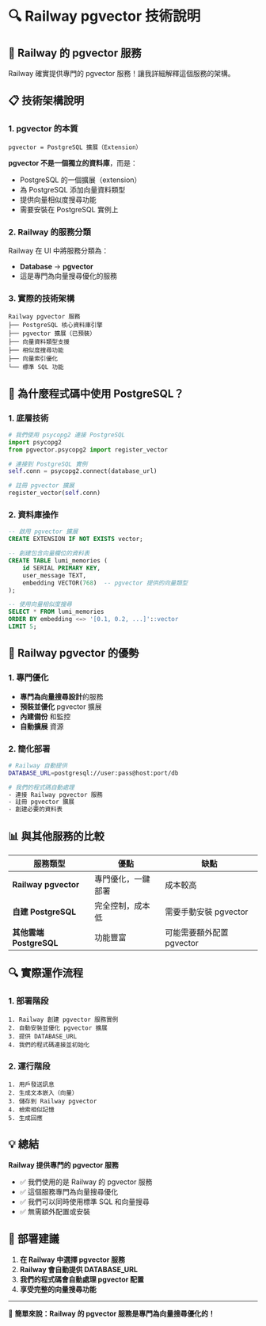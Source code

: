 # 🔍 Railway pgvector 技術說明

## 🤔 Railway 的 pgvector 服務

Railway 確實提供專門的 pgvector 服務！讓我詳細解釋這個服務的架構。

## 📋 技術架構說明

### 1. pgvector 的本質
```
pgvector = PostgreSQL 擴展（Extension）
```

**pgvector 不是一個獨立的資料庫**，而是：
- PostgreSQL 的一個擴展（extension）
- 為 PostgreSQL 添加向量資料類型
- 提供向量相似度搜尋功能
- 需要安裝在 PostgreSQL 實例上

### 2. Railway 的服務分類

Railway 在 UI 中將服務分類為：
- **Database** → **pgvector**
- 這是專門為向量搜尋優化的服務

### 3. 實際的技術架構

```
Railway pgvector 服務
├── PostgreSQL 核心資料庫引擎
├── pgvector 擴展（已預裝）
├── 向量資料類型支援
├── 相似度搜尋功能
├── 向量索引優化
└── 標準 SQL 功能
```

## 🔧 為什麼程式碼中使用 PostgreSQL？

### 1. 底層技術
```python
# 我們使用 psycopg2 連接 PostgreSQL
import psycopg2
from pgvector.psycopg2 import register_vector

# 連接到 PostgreSQL 實例
self.conn = psycopg2.connect(database_url)

# 註冊 pgvector 擴展
register_vector(self.conn)
```

### 2. 資料庫操作
```sql
-- 啟用 pgvector 擴展
CREATE EXTENSION IF NOT EXISTS vector;

-- 創建包含向量欄位的資料表
CREATE TABLE lumi_memories (
    id SERIAL PRIMARY KEY,
    user_message TEXT,
    embedding VECTOR(768)  -- pgvector 提供的向量類型
);

-- 使用向量相似度搜尋
SELECT * FROM lumi_memories 
ORDER BY embedding <=> '[0.1, 0.2, ...]'::vector
LIMIT 5;
```

## 🎯 Railway pgvector 的優勢

### 1. 專門優化
- **專門為向量搜尋設計**的服務
- **預裝並優化** pgvector 擴展
- **內建備份** 和監控
- **自動擴展** 資源

### 2. 簡化部署
```bash
# Railway 自動提供
DATABASE_URL=postgresql://user:pass@host:port/db

# 我們的程式碼自動處理
- 連接 Railway pgvector 服務
- 註冊 pgvector 擴展
- 創建必要的資料表
```

## 📊 與其他服務的比較

| 服務類型 | 優點 | 缺點 |
|---------|------|------|
| **Railway pgvector** | 專門優化，一鍵部署 | 成本較高 |
| **自建 PostgreSQL** | 完全控制，成本低 | 需要手動安裝 pgvector |
| **其他雲端 PostgreSQL** | 功能豐富 | 可能需要額外配置 pgvector |

## 🔍 實際運作流程

### 1. 部署階段
```
1. Railway 創建 pgvector 服務實例
2. 自動安裝並優化 pgvector 擴展
3. 提供 DATABASE_URL
4. 我們的程式碼連接並初始化
```

### 2. 運行階段
```
1. 用戶發送訊息
2. 生成文本嵌入（向量）
3. 儲存到 Railway pgvector
4. 檢索相似記憶
5. 生成回應
```

## 💡 總結

**Railway 提供專門的 pgvector 服務**

- ✅ 我們使用的是 Railway 的 pgvector 服務
- ✅ 這個服務專門為向量搜尋優化
- ✅ 我們可以同時使用標準 SQL 和向量搜尋
- ✅ 無需額外配置或安裝

## 🚀 部署建議

1. **在 Railway 中選擇 pgvector 服務**
2. **Railway 會自動提供 DATABASE_URL**
3. **我們的程式碼會自動處理 pgvector 配置**
4. **享受完整的向量搜尋功能**

---

🎯 **簡單來說：Railway 的 pgvector 服務是專門為向量搜尋優化的！** 